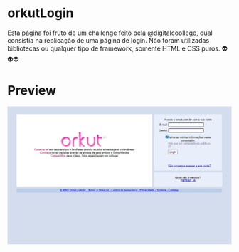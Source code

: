# orkutLogin

Esta página foi fruto de um challenge feito pela @digitalcoollege, qual consistia na replicação de uma página de login. 
Não foram utilizadas bibliotecas ou qualquer tipo de framework, somente HTML e CSS puros. 👽👽👽

# Preview
<img src="https://raw.githubusercontent.com/luancostar/orkutLogin/main/assets/loginScreen.JPG">

